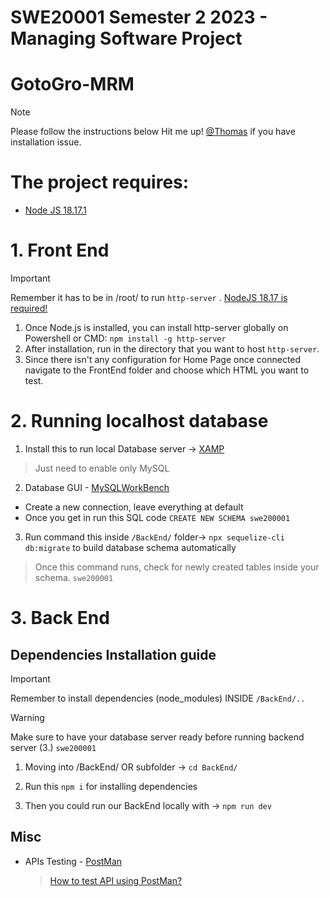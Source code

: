 # SWE20001 Semester 2 2023 - Managing Software Project

# GotoGro-MRM

> [!NOTE]
> Please follow the instructions below
> Hit me up! [@Thomas](https://github.com/InfiniteBlanK3T) if you have installation issue.

# The project requires:

- [Node JS 18.17.1](https://nodejs.org/en)


# 1. Front End
> [!Important]
> Remember it has to be in /root/ to run ```http-server``` . [NodeJS 18.17 is required!](https://nodejs.org/en)
 1. Once Node.js is installed, you can install http-server globally on Powershell or CMD: ```npm install -g http-server```
 2. After installation, run in the directory that you want to host ```http-server```.
 3. Since there isn't any configuration for Home Page once connected navigate to the FrontEnd folder and choose which HTML you want to test.

# 2. Running localhost database

1. Install this to run local Database server -> [XAMP](https://www.apachefriends.org/download.html)
  > Just need to enable only MySQL
2. Database GUI - [MySQLWorkBench](https://www.mysql.com/products/workbench/)
  -  Create a new connection, leave everything at default
  -  Once you get in run this SQL code ```CREATE NEW SCHEMA swe200001```
3. Run command this inside ```/BackEnd/``` folder-> `npx sequelize-cli db:migrate` to build database schema automatically
  > Once this command runs, check for newly created tables inside your schema. ```swe200001```


# 3. Back End
## Dependencies Installation guide
> [!Important]
> Remember to install dependencies (node_modules) INSIDE ```/BackEnd/.. ```

> [!Warning]
> Make sure to have your database server ready before running backend server (3.) ```swe200001```


1. Moving into /BackEnd/ OR subfolder -> `cd BackEnd/`
2. Run this `npm i` for installing dependencies

3. Then you could run our BackEnd locally with -> `npm run dev`



## Misc

- APIs Testing - [PostMan](https://www.postman.com)
  > [How to test API using PostMan?](https://youtu.be/CLG0ha_a0q8?si=X-ED1t5GpPRQ-qct)




